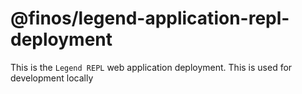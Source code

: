 # @finos/legend-application-repl-deployment

This is the `Legend REPL` web application deployment. This is used for development locally
